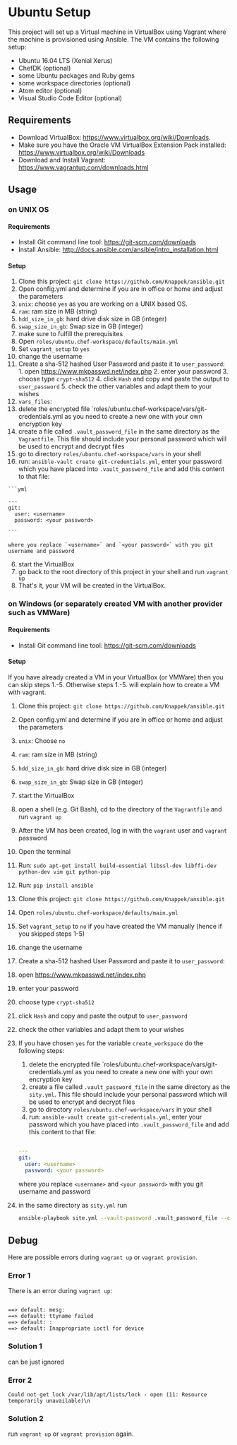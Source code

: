# Ubuntu Setup

This project will set up a Virtual machine in VirtualBox using Vagrant where the machine is provisioned using Ansible. The VM contains the following setup:
* Ubuntu 16.04 LTS (Xenial Xerus)
* ChefDK (optional)
* some Ubuntu packages and Ruby gems
* some workspace directories (optional)
* Atom editor (optional)
* Visual Studio Code Editor (optional)

## Requirements
* Download VirtualBox: https://www.virtualbox.org/wiki/Downloads.
* Make sure you have the Oracle VM VirtualBox Extension Pack installed: https://www.virtualbox.org/wiki/Downloads
* Download and Install Vagrant: https://www.vagrantup.com/downloads.html

Usage
-----

### on UNIX OS

#### Requirements
* Install Git command line tool: https://git-scm.com/downloads
* Install Ansible: http://docs.ansible.com/ansible/intro_installation.html

#### Setup

1. Clone this project: `git clone https://github.com/Knappek/ansible.git`
2. Open config.yml and determine if you are in office or home and adjust the parameters
  1. `unix`: choose `yes` as you are working on a UNIX based OS.
  2. `ram`: ram size in MB (string)
  3. `hdd_size_in_gb`: hard drive disk size in GB (integer)
  4. `swap_size_in_gb`: Swap size in GB (integer)
3. make sure to fulfill the prerequisites
4. Open `roles/ubuntu.chef-workspace/defaults/main.yml`
  1. Set `vagrant_setup` to `yes`
  2. change the username
  3. Create a sha-512 hashed User Password and paste it to `user_password`:
    1. open https://www.mkpasswd.net/index.php
    2. enter your password
    3. choose type `crypt-sha512`
    4. click `Hash` and copy and paste the output to `user_password`
    5. check the other variables and adapt them to your wishes
5. `vars_files`:
  1. delete the encrypted file `roles/ubuntu.chef-workspace/vars/git-credentials.yml as you need to create a new one with your own encryption key
  2. create a file called `.vault_password_file` in the same directory as the `Vagrantfile`. This file should include your personal password which will be used to encrypt and decrypt files
  3. go to directory `roles/ubuntu.chef-workspace/vars` in your shell
  4. run: `ansible-vault create git-credentials.yml`, enter your password which you have placed into `.vault_password_file` and add this content to that file:

    ```yml

    ---
    git:
      user: <username>
      password: <your password>

    ```

    where you replace `<username>` and `<your password>` with you git username and password
6. start the VirtualBox
7. go back to the root directory of this project in your shell and run `vagrant up`
8. That's it, your VM will be created in the VirtualBox.


### on Windows (or separately created VM with another provider such as VMWare)

#### Requirements
* Install Git command line tool: https://git-scm.com/downloads

#### Setup

If you have already created a VM in your VirtualBox (or VMWare) then you can skip steps 1.-5. Otherwise steps 1.-5. will explain how to create a VM with vagrant.

1. Clone this project: `git clone https://github.com/Knappek/ansible.git`
2. Open config.yml and determine if you are in office or home and adjust the parameters
  1. `unix`: Choose `no`
  2. `ram`: ram size in MB (string)
  3. `hdd_size_in_gb`: hard drive disk size in GB (integer)
  4. `swap_size_in_gb`: Swap size in GB (integer)
3. start the VirtualBox
4. open a shell (e.g. Git Bash), cd to the directory of the `Vagrantfile` and run `vagrant up`
5. After the VM has been created, log in with the `vagrant` user and `vagrant` password
6. Open the terminal
7. Run: `sudo apt-get install build-essential libssl-dev libffi-dev python-dev vim git python-pip`
8. Run: `pip install ansible`
9. Clone this project: `git clone https://github.com/Knappek/ansible.git`
10. Open `roles/ubuntu.chef-workspace/defaults/main.yml`
11. Set `vagrant_setup` to `no` if you have created the VM manually (hence if you skipped steps 1-5)
12. change the username
13. Create a sha-512 hashed User Password and paste it to `user_password`:
  1. open https://www.mkpasswd.net/index.php
  2. enter your password
  3. choose type `crypt-sha512`
  4. click `Hash` and copy and paste the output to `user_password`
14. check the other variables and adapt them to your wishes
15. If you have chosen `yes` for the variable `create_workspace`  do the following steps:
    1. delete the encrypted file `roles/ubuntu.chef-workspace/vars/git-credentials.yml as you need to create a new one with your own encryption key
    2. create a file called `.vault_password_file` in the same directory as the `sity.yml`. This file should include your personal password which will be used to encrypt and decrypt files
    3. go to directory `roles/ubuntu.chef-workspace/vars` in your shell
    4. run: `ansible-vault create git-credentials.yml`, enter your password which you have placed into `.vault_password_file` and add this content to that file:

    ```yml

    ---
    git:
      user: <username>
      password: <your password>

    ```

    where you replace `<username>` and `<your password>` with you git username and password

16. in the same directory as `sity.yml` run
    ```bash
    ansible-playbook site.yml --vault-password .vault_password_file --connection=local
    ```


Debug
-----

Here are possible errors during `vagrant up` or `vagrant provision`.

### Error 1

There is an error during `vagrant up`:

```

==> default: mesg:
==> default: ttyname failed
==> default: :
==> default: Inappropriate ioctl for device

```

### Solution 1
can be just ignored



### Error 2
`Could not get lock /var/lib/apt/lists/lock - open (11: Resource temporarily unavailable)\n`

### Solution 2
run `vagrant up` or `vagrant provision` again.
